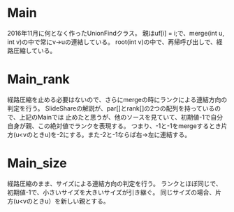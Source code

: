 # Main
2016年11月に何となく作ったUnionFindクラス。
親はuf[i] = i;で、merge(int u, int v)の中で常にv->uの連結している。
root(int v)の中で、再帰呼び出しで、経路圧縮している。

# Main_rank
経路圧縮を止める必要はないので、さらにmergeの時にランクによる連結方向の判定を行う。
SlideShareの解説が、par[]とrank[]の2つの配列を持っているので、上記のMainでは
止めたと思うが、他のソースを見ていて、初期値-1で自分自身が親、この絶対値でランクを表現する。
つまり、-1と-1をmergeするとき片方(u<vのときu)を-2にする。また-2と-1ならば右→左に連結する。

# Main_size
経路圧縮のまま、サイズによる連結方向の判定を行う。
ランクとほぼ同じで、初期値-1で、小さいサイズを大きいサイズが引き継ぐ。
同じサイズの場合、片方(u<vのときu）を新しい親とする。
